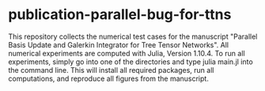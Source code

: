 # publication-parallel-bug-for-ttns

This repository collects the numerical test cases for the manuscript "Parallel Basis Update and Galerkin Integrator for Tree Tensor Networks". All numerical experiments are computed with Julia, Version 1.10.4. To run all experiments, simply go into one of the directories and type julia main.jl into the command line. This will install all required packages, run all computations, and reproduce all figures from the manuscript.
